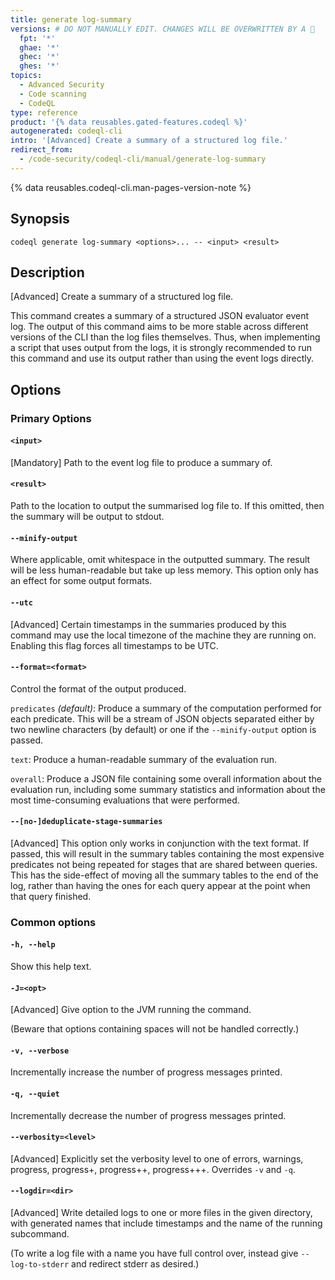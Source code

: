 ```yaml
---
title: generate log-summary
versions: # DO NOT MANUALLY EDIT. CHANGES WILL BE OVERWRITTEN BY A 🤖
  fpt: '*'
  ghae: '*'
  ghec: '*'
  ghes: '*'
topics:
  - Advanced Security
  - Code scanning
  - CodeQL
type: reference
product: '{% data reusables.gated-features.codeql %}'
autogenerated: codeql-cli
intro: '[Advanced] Create a summary of a structured log file.'
redirect_from:
  - /code-security/codeql-cli/manual/generate-log-summary
---
```



<!-- Content after this section is automatically generated -->

{% data reusables.codeql-cli.man-pages-version-note %}

## Synopsis

```shell copy
codeql generate log-summary <options>... -- <input> <result>
```

## Description

\[Advanced] Create a summary of a structured log file.

This command creates a summary of a structured JSON evaluator event log.
The output of this command aims to be more stable across different
versions of the CLI than the log files themselves. Thus, when
implementing a script that uses output from the logs, it is strongly
recommended to run this command and use its output rather than using the
event logs directly.

## Options

### Primary Options

#### `<input>`

\[Mandatory] Path to the event log file to produce a summary of.

#### `<result>`

Path to the location to output the summarised log file to. If this
omitted, then the summary will be output to stdout.

#### `--minify-output`

Where applicable, omit whitespace in the outputted summary. The result
will be less human-readable but take up less memory. This option only
has an effect for some output formats.

#### `--utc`

\[Advanced] Certain timestamps in the summaries produced by this
command may use the local timezone of the machine they are running on.
Enabling this flag forces all timestamps to be UTC.

#### `--format=<format>`

Control the format of the output produced.

`predicates` _(default)_: Produce a summary of the computation performed
for each predicate. This will be a stream of JSON objects separated
either by two newline characters (by default) or one if the
`--minify-output` option is passed.

`text`: Produce a human-readable summary of the evaluation run.

`overall`: Produce a JSON file containing some overall information about
the evaluation run, including some summary statistics and information
about the most time-consuming evaluations that were performed.

#### `--[no-]deduplicate-stage-summaries`

\[Advanced] This option only works in conjunction with the text format.
If passed, this will result in the summary tables containing the most
expensive predicates not being repeated for stages that are shared
between queries. This has the side-effect of moving all the summary
tables to the end of the log, rather than having the ones for each query
appear at the point when that query finished.

### Common options

#### `-h, --help`

Show this help text.

#### `-J=<opt>`

\[Advanced] Give option to the JVM running the command.

(Beware that options containing spaces will not be handled correctly.)

#### `-v, --verbose`

Incrementally increase the number of progress messages printed.

#### `-q, --quiet`

Incrementally decrease the number of progress messages printed.

#### `--verbosity=<level>`

\[Advanced] Explicitly set the verbosity level to one of errors,
warnings, progress, progress+, progress++, progress+++. Overrides `-v`
and `-q`.

#### `--logdir=<dir>`

\[Advanced] Write detailed logs to one or more files in the given
directory, with generated names that include timestamps and the name of
the running subcommand.

(To write a log file with a name you have full control over, instead
give `--log-to-stderr` and redirect stderr as desired.)
